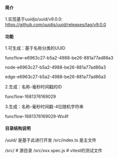 #### 简介
1.实现基于uuidjs/uuid/v9.0.0:
https://github.com/uuidjs/uuid/releases/tag/v9.0.0

#### 功能
1.可生成：基于名称分类的UUID

funcflow-e6963c27-b5a2-4988-be26-881a77ad86a3 

node-e6963c27-b5a2-4988-be26-881a77ad86a3 

edge-e6963c27-b5a2-4988-be26-881a77ad86a3 

2.生成：名称-毫秒时间戳的ID

funcflow-1681376169029

3.生成：名称-毫秒时间戳-4位随机字符串

funcflow-1681376169029-Wx4f



#### 目录结构说明
/uuid/ 是基于此进行开发
/src/index.ts 是主文件

/src/  # 源目录
/src/xxx.spec.js  # vitest的测试文件
